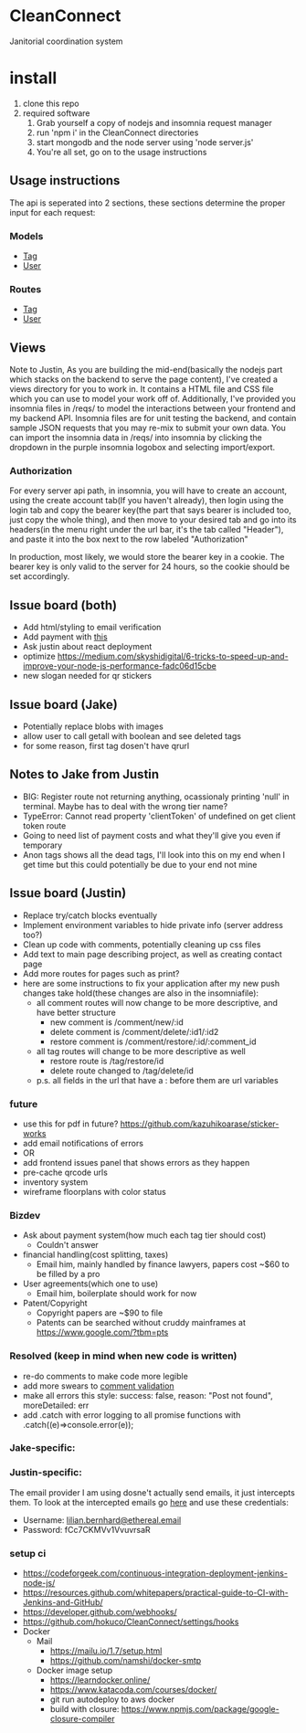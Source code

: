 # CleanConnect
Janitorial coordination system

# install
1. clone this repo
2. required software
    1. Grab yourself a copy of nodejs and insomnia request manager
    2. run 'npm i' in the CleanConnect directories
    3. start mongodb and the node server using 'node server.js'
    4. You're all set, go on to the usage instructions
    
## Usage instructions
The api is seperated into 2 sections, these sections determine the proper input for each request:

### Models
* [Tag](/models/Tag.js)
* [User](/models/User.js)

### Routes
* [Tag](/routes/tag.js)
* [User](/routes/user.js)
    
## Views
Note to Justin, As you are building the mid-end(basically the nodejs part which stacks on the backend to serve the page content), I've created a views directory for you to work in. It contains a HTML file and CSS file which you can use to model your work off of. Additionally, I've provided you insomnia files in /reqs/ to model the interactions between your frontend and my backend API. Insomnia files are for unit testing the backend, and contain sample JSON requests that you may re-mix to submit your own data. You can import the insomnia data in /reqs/ into insomnia by clicking the dropdown in the purple insomnia logobox and selecting import/export.

### Authorization
For every server api path, in insomnia, you will have to create an account, using the create account tab(If you haven't already), then login using the login tab and copy the bearer key(the part that says bearer is included too, just copy the whole thing), and then move to your desired tab and go into its headers(in the menu right under the url bar, it's the tab called "Header"), and paste it into the box next to the row labeled "Authorization"

In production, most likely, we would store the bearer key in a cookie. The bearer key is only valid to the server for 24 hours, so the cookie should be set accordingly.

## Issue board (both)
* Add html/styling to email verification
* Add payment with [this](https://developers.braintreepayments.com/guides/payment-methods/node)
* Ask justin about react deployment
* optimize https://medium.com/skyshidigital/6-tricks-to-speed-up-and-improve-your-node-js-performance-fadc06d15cbe
* new slogan needed for qr stickers

## Issue board (Jake)
* Potentially replace blobs with images
* allow user to call getall with boolean and see deleted tags
* for some reason, first tag dosen't have qrurl

## Notes to Jake from Justin
* BIG: Register route not returning anything, ocassionaly printing 'null' in terminal. Maybe has to deal with the wrong tier name?
* TypeError: Cannot read property 'clientToken' of undefined on get client token route
* Going to need list of payment costs and what they'll give you even if temporary
* Anon tags shows all the dead tags, I'll look into this on my end when I get time but this could potentially be due to your end not mine

## Issue board (Justin)
* Replace try/catch blocks eventually
* Implement environment variables to hide private info (server address too?)
* Clean up code with comments, potentially cleaning up css files
* Add text to main page describing project, as well as creating contact page
* Add more routes for pages such as print?
* here are some instructions to fix your application after my new push changes take hold(these changes are also in the insomniafile):
    * all comment routes will now change to be more descriptive, and have better structure
        * new comment is /comment/new/:id
        * delete comment is /comment/delete/:id1/:id2
        * restore comment is /comment/restore/:id/:comment_id
    * all tag routes will change to be more descriptive as well
        * restore route is /tag/restore/id
        * delete route changed to /tag/delete/id
    * p.s. all fields in the url that have a : before them are url variables


### future
* use this for pdf in future? https://github.com/kazuhikoarase/sticker-works
* add email notifications of errors
* OR
* add frontend issues panel that shows errors as they happen
* pre-cache qrcode urls
* inventory system
* wireframe floorplans with color status

### Bizdev
* Ask about payment system(how much each tag tier should cost)
    * Couldn't answer
* financial handling(cost splitting, taxes)
    * Email him, mainly handled by finance lawyers, papers cost ~$60 to be filled by a pro 
* User agreements(which one to use)
    * Email him, boilerplate should work for now
* Patent/Copyright
    * Copyright papers are ~$90 to file
    * Patents can be searched without cruddy mainframes at https://www.google.com/?tbm=pts

### Resolved (keep in mind when new code is written)
* re-do comments to make code more legible
* add more swears to [comment validation](/validation/apr.js)
* make all errors this style:
	success: false,
	reason: "Post not found",
	moreDetailed: err
* add .catch with error logging to all promise functions with .catch((e)=>console.error(e));


### Jake-specific:

### Justin-specific:

The email provider I am using dosne't actually send emails, it just intercepts them. To look at the intercepted emails go [here](https://ethereal.email/login)
and use these credentials:
* Username: lilian.bernhard@ethereal.email
* Password: fCc7CKMVv1VvuvrsaR


### setup ci
* https://codeforgeek.com/continuous-integration-deployment-jenkins-node-js/
* https://resources.github.com/whitepapers/practical-guide-to-CI-with-Jenkins-and-GitHub/
* https://developer.github.com/webhooks/
* https://github.com/hokuco/CleanConnect/settings/hooks
* Docker
    * Mail
        * https://mailu.io/1.7/setup.html
        * https://github.com/namshi/docker-smtp
    * Docker image setup
        * https://learndocker.online/
        * https://www.katacoda.com/courses/docker/
        * git run autodeploy to aws docker
        * build with closure: https://www.npmjs.com/package/google-closure-compiler
